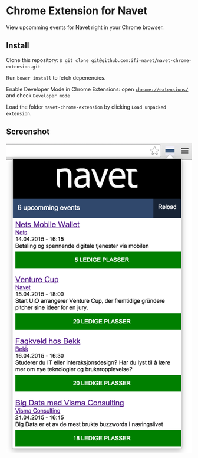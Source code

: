 Chrome Extension for Navet
==========================

View upcomming events for Navet right in your Chrome browser.

## Install
Clone this repository: `$ git clone git@github.com:ifi-navet/navet-chrome-extension.git`

Run `bower install` to fetch depenencies.

Enable Developer Mode in Chrome Extensions: open [`chrome://extensions/`](chrome://extensions/) and check `Developer mode`

Load the folder `navet-chrome-extension` by clicking `Load unpacked extension`.

## Screenshot

![Screenshot](https://raw.githubusercontent.com/ifi-navet/navet-chrome-extension/master/screenshot.png)
